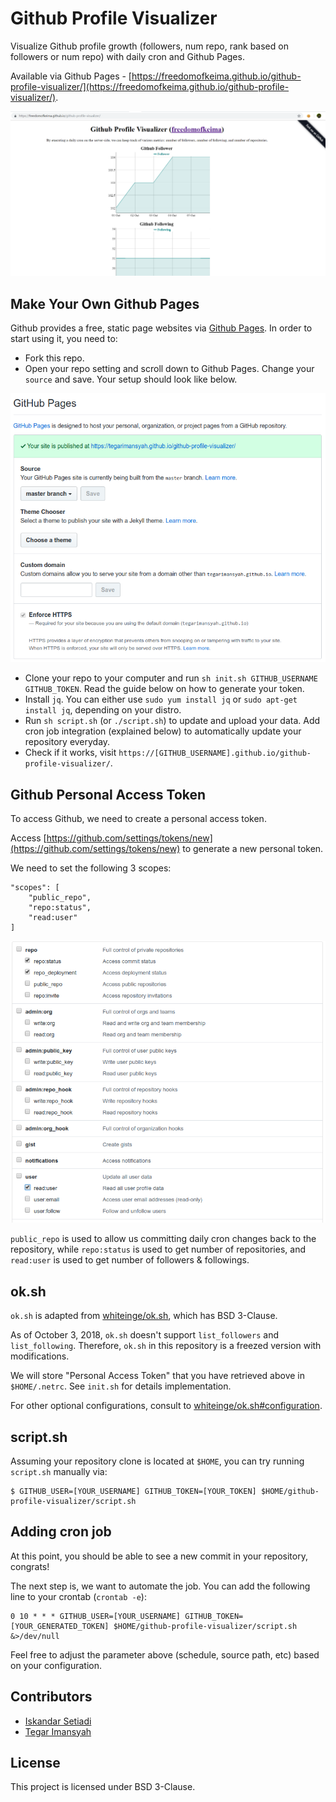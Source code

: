 # Github Profile Visualizer

Visualize Github profile growth (followers, num repo, rank based on followers or num repo) with daily cron and Github Pages.

Available via Github Pages - [https://freedomofkeima.github.io/github-profile-visualizer/](https://freedomofkeima.github.io/github-profile-visualizer/).

![](img/screenshot.png)

## Make Your Own Github Pages

Github provides a free, static page websites via [Github Pages](https://pages.github.com/). In order to start using it, you need to:

* Fork this repo.
* Open your repo setting and scroll down to Github Pages. Change your `source` and save. Your setup should look like below.

![Enable github pages for this project](img/pages.png)

* Clone your repo to your computer and run `sh init.sh GITHUB_USERNAME GITHUB_TOKEN`. Read the guide below on how to generate your token.
* Install `jq`. You can either use `sudo yum install jq` or `sudo apt-get install jq`, depending on your distro.
* Run `sh script.sh` (or `./script.sh`) to update and upload your data. Add cron job integration (explained below) to automatically update your repository everyday.
* Check if it works, visit `https://[GITHUB_USERNAME].github.io/github-profile-visualizer/`.


## Github Personal Access Token

To access Github, we need to create a personal access token.

Access [https://github.com/settings/tokens/new](https://github.com/settings/tokens/new) to generate a new personal token.


We need to set the following 3 scopes:

```
"scopes": [
	"public_repo",
	"repo:status",
	"read:user"
]
```

![Scope](img/scope.png)

`public_repo` is used to allow us committing daily cron changes back to the repository, while `repo:status` is used to get number of repositories, and `read:user` is used to get number of followers & followings.

## ok.sh

`ok.sh` is adapted from [whiteinge/ok.sh](https://github.com/whiteinge/ok.sh), which has BSD 3-Clause.

As of October 3, 2018, `ok.sh` doesn't support `list_followers` and `list_following`. Therefore, `ok.sh` in this repository is a freezed version with modifications.

We will store "Personal Access Token" that you have retrieved above in `$HOME/.netrc`. See `init.sh` for details implementation.

For other optional configurations, consult to [whiteinge/ok.sh#configuration](https://github.com/whiteinge/ok.sh#configuration).

## script.sh

Assuming your repository clone is located at `$HOME`, you can try running `script.sh` manually via:

```
$ GITHUB_USER=[YOUR_USERNAME] GITHUB_TOKEN=[YOUR_TOKEN] $HOME/github-profile-visualizer/script.sh
```

## Adding cron job

At this point, you should be able to see a new commit in your repository, congrats!

The next step is, we want to automate the job. You can add the following line to your crontab (`crontab -e`):

```
0 10 * * * GITHUB_USER=[YOUR_USERNAME] GITHUB_TOKEN=[YOUR_GENERATED_TOKEN] $HOME/github-profile-visualizer/script.sh &>/dev/null
```

Feel free to adjust the parameter above (schedule, source path, etc) based on your configuration.

## Contributors

- [Iskandar Setiadi](https://github.com/freedomofkeima)
- [Tegar Imansyah](https://github.com/tegarimansyah)

## License

This project is licensed under BSD 3-Clause.
